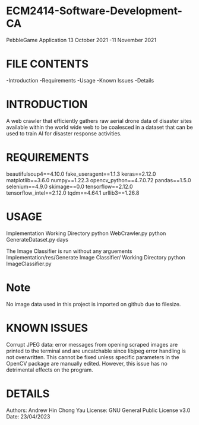 # ECM2414-Software-Development-CA
PebbleGame Application 13 October 2021 -11 November 2021

FILE CONTENTS
================================================================================================================================================================================================================================
-Introduction
-Requirements
-Usage
-Known Issues
-Details

INTRODUCTION
================================================================================================================================================================================================================================
A web crawler that efficiently gathers raw aerial drone data of disaster sites available within the world wide web to be coalesced in a dataset that can be used to train AI for disaster response activities.

REQUIREMENTS
================================================================================================================================================================================================================================
beautifulsoup4==4.10.0
fake_useragent==1.1.3
keras==2.12.0
matplotlib==3.6.0
numpy==1.22.3
opencv_python==4.7.0.72
pandas==1.5.0
selenium==4.9.0
skimage==0.0
tensorflow==2.12.0
tensorflow_intel==2.12.0
tqdm==4.64.1
urllib3==1.26.8

USAGE
================================================================================================================================================================================================================================
Implementation Working Directory
python WebCrawler.py 
python GenerateDataset.py days

The Image Classifier is run without any arguements
Implementation/res/Generate Image Classifier/ Working Directory
python ImageClassifier.py

Note
================================================================================================================================================================================================================================
No image data used in this project is imported on github due to filesize.

KNOWN ISSUES
================================================================================================================================================================================================================================
Corrupt JPEG data: error messages from opening scraped images are printed to the terminal and are uncatchable since libjpeg error handling is not overwritten. This cannot be fixed unless specific parameters in the OpenCV package are manually edited. However, this issue has no detrimental effects on the program.

DETAILS
================================================================================================================================================================================================================================
Authors: Andrew Hin Chong Yau
License: GNU General Public License v3.0
Date: 23/04/2023
